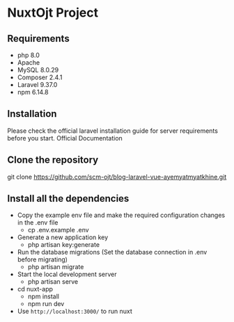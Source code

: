 # NuxtOjt Project
## Requirements
- php 8.0
- Apache
- MySQL 8.0.29
- Composer 2.4.1
- Laravel 9.37.0
- npm 6.14.8
## Installation
Please check the official laravel installation guide for server requirements before you start.
Official Documentation
## Clone the repository
git clone https://github.com/scm-ojt/blog-laravel-vue-ayemyatmyatkhine.git
## Install all the dependencies
- Copy the example env file and make the required configuration changes in the .env file
  - cp .env.example .env
- Generate a new application key 
  - php artisan key:generate
- Run the database migrations (Set the database connection in .env before migrating)
  - php artisan migrate
- Start the local development server
  - php artisan serve
- cd nuxt-app
  - npm install
  - npm run dev
- Use ```http://localhost:3000/``` to run nuxt 
